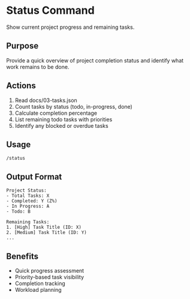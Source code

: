 # Status Command

Show current project progress and remaining tasks.

## Purpose
Provide a quick overview of project completion status and identify what work remains to be done.

## Actions
1. Read docs/03-tasks.json
2. Count tasks by status (todo, in-progress, done)
3. Calculate completion percentage
4. List remaining todo tasks with priorities
5. Identify any blocked or overdue tasks

## Usage
```
/status
```

## Output Format
```
Project Status:
- Total Tasks: X
- Completed: Y (Z%)
- In Progress: A
- Todo: B

Remaining Tasks:
1. [High] Task Title (ID: X)
2. [Medium] Task Title (ID: Y)
...
```

## Benefits
- Quick progress assessment
- Priority-based task visibility
- Completion tracking
- Workload planning
